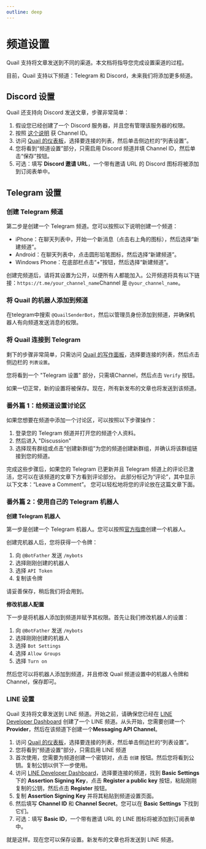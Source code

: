 ```yaml
---
outline: deep
---
```


# 频道设置

Quail 支持将文章发送到不同的渠道。本文档将指导您完成设置渠道的过程。

目前，Quail 支持以下频道：Telegram 和 Discord，未来我们将添加更多频道。

## Discord 设置

Quail 还支持向 Discord 发送文章，步骤非常简单：

1. 假设您已经创建了一个 Discord 服务器，并且您有管理该服务器的权限。
2. 按照 [这个说明](https://techwiser.com/how-to-copy-discord-profile-channel-server-message-id-and-link/) 获 Channel ID。
3. 访问 [Quail 的仪表板](https://quail.ink/dashboard)，选择要连接的列表，然后单击侧边栏的“列表设置”。
4. 您将看到“频道设置”部分，只需启用 Discord 频道并填 Channel ID，然后单击“保存”按钮。
5. 可选：填写 **Discord 邀请 URL**，一个带有邀请 URL 的 Discord 图标将被添加到订阅表单中。

## Telegram 设置

### 创建 Telegram 频道

第二步是创建一个 Telegram 频道。您可以按照以下说明创建一个频道：

- iPhone：在聊天列表中，开始一个新消息（点击右上角的图标），然后选择“新建频道”。
- Android：在聊天列表中，点击圆形铅笔图标，然后选择“新建频道”。
- Windows Phone：在底部栏点击“+”按钮，然后选择“新建频道”。

创建完频道后，请将其设置为公开，以便所有人都能加入。公开频道将具有以下链接：`https://t.me/your_channel_name`Channel 是 `@your_channel_name`。

### 将 Quail 的机器人添加到频道

在telegram中搜索 `@QuailSenderBot`，然后以管理员身份添加到频道，并确保机器人有向频道发送消息的权限。

### 将 Quail 连接到 Telegram

剩下的步骤非常简单，只需访问 [Quail 的写作面板](https://quail.ink/dashboard)，选择要连接的列表，然后点击侧边栏的 `列表设置`。

您将看到一个 "Telegram 设置" 部分，只需填Channel，然后点击 `Verify` 按钮。

如果一切正常，新的设置将被保存。现在，所有新发布的文章也将发送到该频道。

### 番外篇 1：给频道设置讨论区

如果您想要在频道中添加一个讨论区，可以按照以下步骤操作：

1. 登录您的 Telegram 频道并打开您的频道个人资料。
2. 然后进入 "Discussion" 
3. 选择现有群组或点击“创建新群组”为您的频道创建新群组，并确认将该群组链接到您的频道。
  
完成这些步骤后，如果您的 Telegram 已更新并且 Telegram 频道上的评论已激活，您可以在该频道的文章下方看到评论部分。 此部分标记为“评论”，其中显示以下文本：“Leave a Comment”。 您可以轻松地将您的评论放在这篇文章下面。

### 番外篇 2：使用自己的 Telegram 机器人

**创建 Telegram 机器人**

第一步是创建一个 Telegram 机器人。您可以按照[官方指南](https://core.telegram.org/bots#6-botfather)创建一个机器人。

创建完机器人后，您将获得一个令牌：

1. 向 `@BotFather` 发送 `/mybots`
2. 选择刚刚创建的机器人
3. 选择 `API Token`
4. 复制该令牌

请妥善保存，稍后我们将会用到。

**修改机器人配置**

下一步是将机器人添加到频道并赋予其权限。首先让我们修改机器人的设置：

1. 向 `@BotFather` 发送 `/mybots`
2. 选择刚刚创建的机器人
3. 选择 `Bot Settings`
4. 选择 `Allow Groups`
5. 选择 `Turn on`

然后您可以将机器人添加到频道，并且修改 Quail 频道设置中的机器人令牌和Channel，保存即可。

### LINE 设置

Quail 支持将文章发送到 LINE 频道。开始之前，请确保您已经在 [LINE Developer Dashboard](https://developers.line.biz/console) 创建了一个 LINE 频道。从头开始，您需要创建一个**Provider**，然后在该频道下创建一个**Messaging API Channel**。

1. 访问 [Quail 的仪表板](https://quail.ink/dashboard)，选择要连接的列表，然后单击侧边栏的“列表设置”。
2. 您将看到“频道设置”部分，只需启用 LINE 频道
3. 首次使用，您需要为频道创建一个密钥对，点击 `创建` 按钮。然后您将看到公钥。复制公钥以供下一步使用。
4. 访问 [LINE Developer Dashboard](https://developers.line.biz/console)，选择要连接的频道，找到 **Basic Settings** 下的 **Assertion Signing Key**，点击 **Register a public key** 按钮，粘贴刚刚复制的公钥，然后点击 **Register** 按钮。
5. 复制 **Assertion Signing Key** 并将其粘贴到频道设置页面。
6. 然后填写 **Channel ID** 和 **Channel Secret**。您可以在 **Basic Settings** 下找到它们。
7. 可选：填写 **Basic ID**，一个带有邀请 URL 的 LINE 图标将被添加到订阅表单中。

就是这样。现在您可以保存设置。新发布的文章也将发送到 LINE 频道。